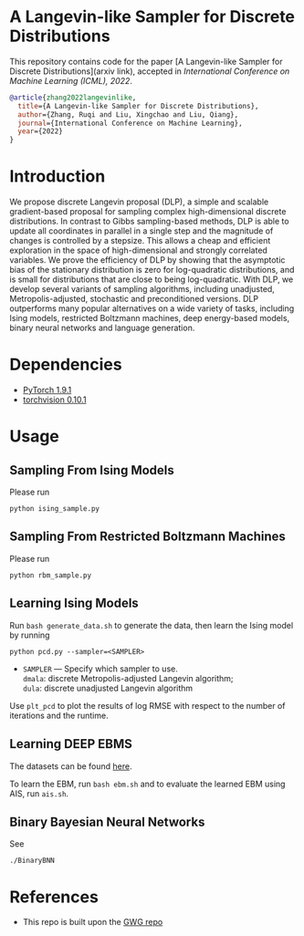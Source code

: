 # A Langevin-like Sampler for Discrete Distributions

This repository contains code for the paper
[A Langevin-like Sampler for Discrete Distributions](arxiv link), accepted in _International Conference on Machine Learning (ICML), 2022_.

```bibtex
@article{zhang2022langevinlike,
  title={A Langevin-like Sampler for Discrete Distributions},
  author={Zhang, Ruqi and Liu, Xingchao and Liu, Qiang},
  journal={International Conference on Machine Learning},
  year={2022}
}
```

# Introduction
We propose discrete Langevin proposal (DLP), a simple and scalable gradient-based
proposal for sampling complex high-dimensional discrete distributions. In contrast to Gibbs sampling-based methods, DLP is able to update all coordinates in parallel in a single step and the magnitude of changes is controlled by a stepsize. This allows a cheap and efficient exploration in the space of high-dimensional and strongly correlated variables. We prove the efficiency of DLP by showing that the asymptotic bias of the stationary distribution is zero for log-quadratic distributions, and is small for distributions that are close to being log-quadratic. With DLP, we develop several variants of sampling algorithms, including unadjusted, Metropolis-adjusted, stochastic and preconditioned versions. DLP outperforms many popular alternatives on a wide variety of tasks, including Ising models, restricted Boltzmann machines, deep energy-based models, binary neural networks and language generation.


# Dependencies
* [PyTorch 1.9.1](http://pytorch.org/) 
* [torchvision 0.10.1](https://github.com/pytorch/vision/)

# Usage
## Sampling From Ising Models
Please run
```
python ising_sample.py
```
## Sampling From Restricted Boltzmann Machines
Please run
```
python rbm_sample.py
```
## Learning Ising Models
Run ``bash generate_data.sh`` to generate the data, then learn the Ising model by running
```
python pcd.py --sampler=<SAMPLER>
```
* ```SAMPLER``` &mdash; Specify which sampler to use. \
                        ``dmala``: discrete Metropolis-adjusted Langevin algorithm; \
                        ``dula``: discrete unadjusted Langevin algorithm 

Use ``plt_pcd`` to plot the results of log RMSE with respect to the number of iterations and the runtime.

## Learning DEEP EBMS
The datasets can be found [here](https://github.com/jmtomczak/vae_vampprior/tree/master/datasets).

To learn the EBM, run ``bash ebm.sh`` and to evaluate the learned EBM using AIS, run ``ais.sh``.


## Binary Bayesian Neural Networks
See 
```
./BinaryBNN
```

# References
* This repo is built upon the [GWG repo](https://github.com/wgrathwohl/GWG_release) 
